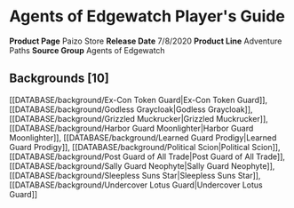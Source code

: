 ﻿---
id: '43'
name: Agents of Edgewatch Player's Guide
rarity: Common
rus_type_level: null
source: null
trait: null
type: Source

---
# Agents of Edgewatch Player's Guide

**Product Page** Paizo Store
**Release Date** 7/8/2020
**Product Line** Adventure Paths
**Source Group** Agents of Edgewatch

## Backgrounds [10]

[[DATABASE/background/Ex-Con Token Guard|Ex-Con Token Guard]], [[DATABASE/background/Godless Graycloak|Godless Graycloak]], [[DATABASE/background/Grizzled Muckrucker|Grizzled Muckrucker]], [[DATABASE/background/Harbor Guard Moonlighter|Harbor Guard Moonlighter]], [[DATABASE/background/Learned Guard Prodigy|Learned Guard Prodigy]], [[DATABASE/background/Political Scion|Political Scion]], [[DATABASE/background/Post Guard of All Trade|Post Guard of All Trade]], [[DATABASE/background/Sally Guard Neophyte|Sally Guard Neophyte]], [[DATABASE/background/Sleepless Suns Star|Sleepless Suns Star]], [[DATABASE/background/Undercover Lotus Guard|Undercover Lotus Guard]]